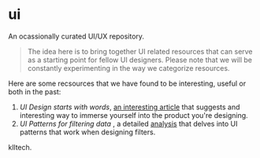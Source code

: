 # ui
An ocassionally curated UI/UX repository. 

> The idea here is to bring together UI related resources that can serve as a starting point for fellow UI designers. Please note that we will be constantly experimenting in the way we categorize resources. 

Here are some recsources that we have found to be interesting, useful or both in the past:

1. *UI Design starts with words*, [an interesting article](https://www.smashingmagazine.com/2014/07/how-do-you-design-interaction/) that suggests and interesting way to immerse yourself into the product you're designing.
2. *UI Patterns for filtering data* , a detailed [analysis](https://baymard.com/blog/horizontal-filtering-sorting-design) that delves into UI patterns that work when designing filters.

klltech.
